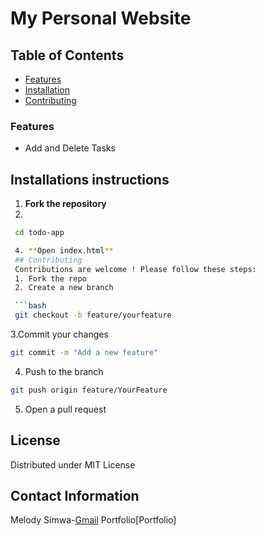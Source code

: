 # My Personal Website

## Table of Contents
- [Features](#features)
- [Installation](#installation)
- [Contributing](#contributing)

### Features
- Add and Delete Tasks
## Installations  instructions
1. **Fork the repository**
2. 
```bash
 cd todo-app

 4. **Open index.html**
 ## Contributing
 Contributions are welcome ! Please follow these steps:
 1. Fork the repo
 2. Create a new branch

 ```bash
 git checkout -b feature/yourfeature
 ```
 3.Commit your changes
 ```bash
 git commit -m "Add a new feature"
 ```
 4. Push to the branch
 ```bash
 git push origin feature/YourFeature
 ```
 5. Open a pull request

 ## License

 Distributed under MIT License

 ## Contact Information

 Melody Simwa-[Gmail](mailto:simwamelody@gmail.com)
 Portfolio[Portfolio]